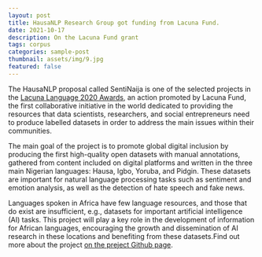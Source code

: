 ```yaml
---
layout: post
title: HausaNLP Research Group got funding from Lacuna Fund.
date: 2021-10-17
description: On the Lacuna Fund grant
tags: corpus
categories: sample-post
thumbnail: assets/img/9.jpg
featured: false
---
```


The HausaNLP proposal called SentiNaija is one of the selected projects in the [Lacuna Language 2020 Awards](https://lacunafund.org/language-2020-awards/), an action promoted by Lacuna Fund, the first collaborative initiative in the world dedicated to providing the resources that data scientists, researchers, and social entrepreneurs need to produce labelled datasets in order to address the main issues within their communities.

The main goal of the project is to promote global digital inclusion by producing the first high-quality open datasets with manual annotations, gathered from content included on digital platforms and written in the three main Nigerian languages: Hausa, Igbo, Yoruba, and Pidgin. These datasets are important for natural language processing tasks such as sentiment and emotion analysis, as well as the detection of hate speech and fake news.

Languages spoken in Africa have few language resources, and those that do exist are insufficient, e.g., datasets for important artificial intelligence (AI) tasks. This project will play a key role in the development of information for African languages, encouraging the growth and dissemination of AI research in these locations and benefiting from these datasets.Find out more about the project [on the preject Github page](https://github.com/hausanlp/sentiNaija).


